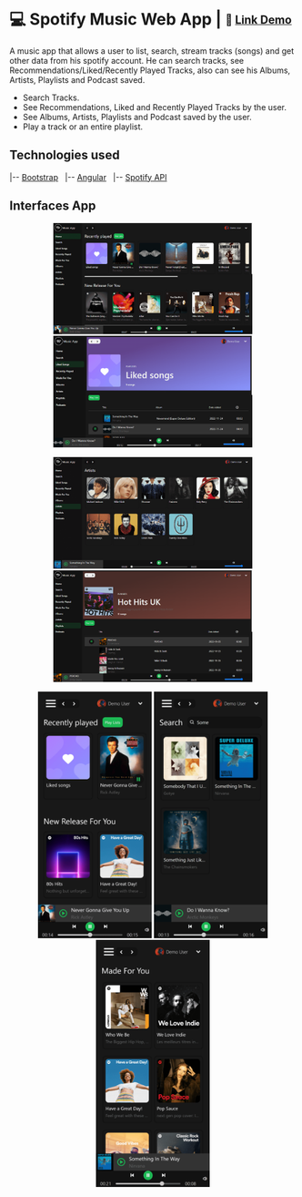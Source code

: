 # :computer: Spotify Music Web App | <sub><sup>:link: [Link Demo](https://med-li-jr.github.io/spotifyapp/)</sup></sub>

A music app that allows a user to list, search, stream tracks (songs) and get other data from his spotify account. He can search tracks, see Recommendations/Liked/Recently Played Tracks, also can see his Albums, Artists, Playlists and Podcast saved.

- Search Tracks.
- See Recommendations, Liked and Recently Played Tracks by the user.
- See Albums, Artists, Playlists and Podcast saved by the user.
- Play a track or an entire playlist.

## Technologies used

|-- <a href="https://getbootstrap.com/" target="_blank">Bootstrap</a> &nbsp; 
|-- <a href="https://angular.io/" target="_blank">Angular</a> &nbsp; 
|-- <a href="https://developer.spotify.com/documentation/web-api/" target="_blank">Spotify API</a>


## Interfaces App


<p align="center"> 
<img src="https://raw.githubusercontent.com/Med-Li-Jr/images_demo/main/portfolio/spotify_app1.png" width="350"> 
<img src="https://raw.githubusercontent.com/Med-Li-Jr/images_demo/main/portfolio/spotify_app2.png" width="350">
</p>
<p align="center"> 
<img src="https://raw.githubusercontent.com/Med-Li-Jr/images_demo/main/portfolio/spotify_app3.png" width="350"> 
<img src="https://raw.githubusercontent.com/Med-Li-Jr/images_demo/main/portfolio/spotify_app4.png" width="350">
</p>


<p align="center"> 
<img src="https://raw.githubusercontent.com/Med-Li-Jr/images_demo/main/portfolio/spotify_app5.png" width="200"> 
<img src="https://raw.githubusercontent.com/Med-Li-Jr/images_demo/main/portfolio/spotify_app6.png" width="200"> 
<img src="https://raw.githubusercontent.com/Med-Li-Jr/images_demo/main/portfolio/spotify_app7.png" width="200"> 
</p>
